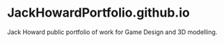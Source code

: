# JackHowardPortfolio.github.io
Jack Howard public portfolio of work for Game Design and 3D modelling.
